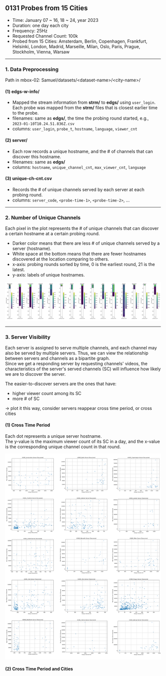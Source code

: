 ## 0131 Probes from 15 Cities
- Time: January 07 ~ 16, 18 ~ 24, year 2023
- Duration: one day each city
- Frequency: 25Hz
- Requested Channel Count: 100k
- Probed from 15 Cities: Amsterdam, Berlin, Copenhagen, Frankfurt, Helsinki, London, Madrid, Marseille, Milan, Oslo, Paris, Prague, Stockholm, Vienna, Warsaw

---
### 1. Data Preprocessing
Path in mbox-02: Samuel/datasets/\<dataset-name\>/\<city-name\>/
#### (1) edgs-w-info/
- Mapped the stream information from __strm/__ to __edgs/__ using `user_login`.
Each probe was mapped from the __strm/__ files that is closest earlier time to the probe.
- filenames: same as __edgs/__, the time the probing round started, e.g., `2023-01-10T10.24.51.836Z.csv`
- columns: `user_login`, `probe_t`, `hostname`, `language`, `viewer_cnt`

#### (2) server/
- Each row records a unique hostname, and the # of channels that can discover this hostname.
- filenames: same as __edgs/__
- columns: `hostname`, `unique_channel_cnt`, `max_viewer_cnt`, `language`

#### (3) unique-ch-cnt.csv
- Records the # of unique channels served by each server at each probing round.
- columns: `server_code`, `<probe-time-1>`, `<probe-time-2>`, ...

---
### 2. Number of Unique Channels
Each pixel in the plot represents the # of unique channels that can discover a certain hostname at a certain probing round.
- Darker color means that there are less # of unique channels served by a server (hostname).  
- White space at the bottom means that there are fewer hostnames discovered at the location comparing to others.  
- x-axis: probing rounds sorted by time, 0 is the earliest round, 21 is the latest.  
- y-axis: labels of unique hostnames.  

<img src="/images/unique-channel-cnt-all.png">

---
### 3. Server Visibility 
Each server is assigned to serve multiple channels, and each channel may also be served by multiple servers. Thus, we can view the relationship between servers and channels as a bipartite graph.  
Since we get a responding server by requesting channels' videos, the characteristics of the server's served channels (SC) will influence how likely we are to discover the server. 

The easier-to-discover servers are the ones that have:
- higher viewer count among its SC
- more # of SC

-> plot it this way, consider servers reappear cross time period, or cross cities

#### (1) Cross Time Period
Each dot represents a unique server hostname.  
The y-value is the maximum viewer count of its SC in a day, and the x-value is the corresponding unique channel count in that round.

<img src="/images/server-from-city-all.png">

#### (2) Cross Time Period and Cities

